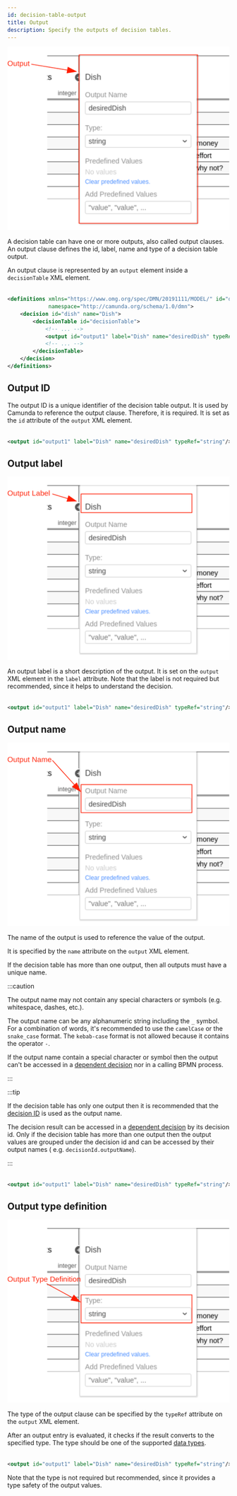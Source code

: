 ```yaml
---
id: decision-table-output
title: Output
description: Specify the outputs of decision tables.
---
```


![Output](assets/decision-table/output.png)

A decision table can have one or more outputs, also called output clauses. An output clause defines the id, label, name
and type of a decision table output.

An output clause is represented by an `output` element inside a `decisionTable`
XML element.

```xml

<definitions xmlns="https://www.omg.org/spec/DMN/20191111/MODEL/" id="definitions" name="definitions"
             namespace="http://camunda.org/schema/1.0/dmn">
    <decision id="dish" name="Dish">
        <decisionTable id="decisionTable">
            <!-- ... -->
            <output id="output1" label="Dish" name="desiredDish" typeRef="string"/>
            <!-- ... -->
        </decisionTable>
    </decision>
</definitions>

```

## Output ID

The output ID is a unique identifier of the decision table output. It is used by Camunda to reference the
output clause. Therefore, it is required. It is set as the `id` attribute of the `output` XML element.

```xml

<output id="output1" label="Dish" name="desiredDish" typeRef="string"/>
```

## Output label

![Output Label](assets/decision-table/output-label.png)

An output label is a short description of the output. It is set on the `output`
XML element in the `label` attribute. Note that the label is not required but recommended, since it helps to understand
the decision.

```xml

<output id="output1" label="Dish" name="desiredDish" typeRef="string"/>
```

## Output name

![Output Name](assets/decision-table/output-name.png)

The name of the output is used to reference the value of the output.

It is specified by the `name` attribute on the `output` XML element.

If the decision table has more than one output, then all outputs must have a unique name.

:::caution

The output name may not contain any special characters or symbols (e.g. whitespace, dashes, etc.).

The output name can be any alphanumeric string including the `_` symbol. For a combination of words, it's recommended to
use the `camelCase` or the `snake_case` format. The `kebab-case` format is not allowed because it contains the
operator `-`.

If the output name contain a special character or symbol then the output can't be accessed in
a [dependent decision](decision-requirements-graph.md#required-decisions) nor in a calling BPMN process.

:::

:::tip

If the decision table has only one output then it is recommended that the [decision ID](decision-table.md#decision-id)
is used as the output name.

The decision result can be accessed in a [dependent decision](decision-requirements-graph.md#required-decisions) by its
decision id. Only if the decision table has more than one output then the output values are grouped under the decision
id and can be accessed by their output names ( e.g. `decisionId.outputName`).

:::

```xml

<output id="output1" label="Dish" name="desiredDish" typeRef="string"/>
```

## Output type definition

![Output Type Definition](assets/decision-table/output-type-definition.png)

The type of the output clause can be specified by the `typeRef` attribute on the
`output` XML element.

After an output entry is evaluated, it checks if the result converts to the specified type. The type should be one of
the supported [data types](dmn-data-types.md).

```xml

<output id="output1" label="Dish" name="desiredDish" typeRef="string"/>
```

Note that the type is not required but recommended, since it provides a type safety of the output values.
